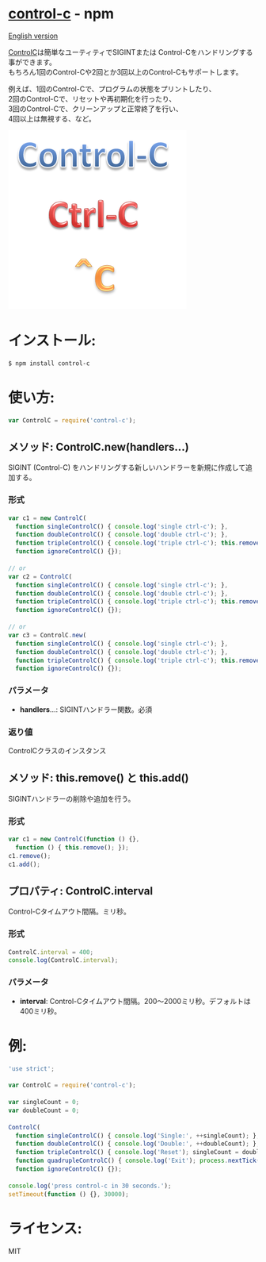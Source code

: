 [control-c](https://www.npmjs.com/package/control-c) - npm
====

[English version](README.md#readme)

[ControlC](https://www.npmjs.com/package/control-c)は簡単なユーティティでSIGINTまたは
Control-Cをハンドリングする事ができます。<br/>
もちろん1回のControl-Cや2回とか3回以上のControl-Cもサポートします。

例えば、1回のControl-Cで、プログラムの状態をプリントしたり、<br/>
2回のControl-Cで、リセットや再初期化を行ったり、<br/>
3回のControl-Cで、クリーンアップと正常終了を行い、<br/>
4回以上は無視する、など。

![control-c.png](images/control-c.png)

# インストール:

```bash
$ npm install control-c
```

# 使い方:

```js
var ControlC = require('control-c');
```

## メソッド: ControlC.new(handlers...)

  SIGINT (Control-C) をハンドリングする新しいハンドラーを新規に作成して追加する。

### 形式

```js
var c1 = new ControlC(
  function singleControlC() { console.log('single ctrl-c'); },
  function doubleControlC() { console.log('double ctrl-c'); },
  function tripleControlC() { console.log('triple ctrl-c'); this.remove(); },
  function ignoreControlC() {});

// or
var c2 = ControlC(
  function singleControlC() { console.log('single ctrl-c'); },
  function doubleControlC() { console.log('double ctrl-c'); },
  function tripleControlC() { console.log('triple ctrl-c'); this.remove(); },
  function ignoreControlC() {});

// or
var c3 = ControlC.new(
  function singleControlC() { console.log('single ctrl-c'); },
  function doubleControlC() { console.log('double ctrl-c'); },
  function tripleControlC() { console.log('triple ctrl-c'); this.remove(); },
  function ignoreControlC() {});
```

### パラメータ

  + **handlers**...: SIGINTハンドラー関数。必須

### 返り値

  ControlCクラスのインスタンス

## メソッド: this.remove() と this.add()

  SIGINTハンドラーの削除や追加を行う。

### 形式

```js
var c1 = new ControlC(function () {},
  function () { this.remove(); });
c1.remove();
c1.add();
```

## プロパティ: ControlC.interval

  Control-Cタイムアウト間隔。ミリ秒。

### 形式

```js
ControlC.interval = 400;
console.log(ControlC.interval);
```

### パラメータ

  + **interval**: Control-Cタイムアウト間隔。200～2000ミリ秒。デフォルトは400ミリ秒。

# 例:

```js
'use strict';

var ControlC = require('control-c');

var singleCount = 0;
var doubleCount = 0;

ControlC(
  function singleControlC() { console.log('Single:', ++singleCount); },
  function doubleControlC() { console.log('Double:', ++doubleCount); },
  function tripleControlC() { console.log('Reset'); singleCount = doubleCount = 0; },
  function quadrupleControlC() { console.log('Exit'); process.nextTick(process.exit); },
  function ignoreControlC() {});

console.log('press control-c in 30 seconds.');
setTimeout(function () {}, 30000);
```

# ライセンス:

  MIT
